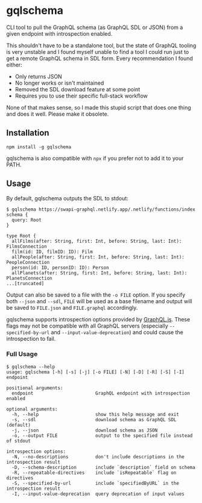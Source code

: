 # gqlschema

CLI tool to pull the GraphQL schema (as GraphQL SDL or JSON) from a given endpoint with introspection enabled.

This shouldn't have to be a standalone tool, but the state of GraphQL tooling is very unstable and I found myself unable to find a tool I could run just to get a remote GraphQL schema in SDL form. Every recommendation I found either:
- Only returns JSON
- No longer works or isn't maintained
- Removed the SDL download feature at some point
- Requires you to use their specific full-stack workflow

None of that makes sense, so I made this stupid script that does one thing and does it well. Please make it obsolete.

## Installation
```shell
npm install -g gqlschema
```

gqlschema is also compatible with `npx` if you prefer not to add it to your PATH.

## Usage
By default, gqlschema outputs the SDL to stdout:
```shell
$ gqlschema https://swapi-graphql.netlify.app/.netlify/functions/index
schema {
  query: Root
}

type Root {
  allFilms(after: String, first: Int, before: String, last: Int): FilmsConnection
  film(id: ID, filmID: ID): Film
  allPeople(after: String, first: Int, before: String, last: Int): PeopleConnection
  person(id: ID, personID: ID): Person
  allPlanets(after: String, first: Int, before: String, last: Int): PlanetsConnection
...[truncated]
```

Output can also be saved to a file with the `-o FILE` option. If you specify both `--json` and `--sdl`, `FILE` will be used as a base filename and output will be saved to `FILE.json` and `FILE.graphql` accordingly.

gqlschema supports introspection options provided by [GraphQL.js](https://github.com/graphql/graphql-js). These flags may not be compatible with all GraphQL servers (especially `--specified-by-url` and `--input-value-deprecation`) and could cause the introspection to fail.

### Full Usage

```shell
$ gqlschema --help
usage: gqlschema [-h] [-s] [-j] [-o FILE] [-N] [-D] [-R] [-S] [-I] endpoint

positional arguments:
  endpoint                       GraphQL endpoint with introspection enabled

optional arguments:
  -h, --help                     show this help message and exit
  -s, --sdl                      download schema as GraphQL SDL (default)
  -j, --json                     download schema as JSON
  -o, --output FILE              output to the specified file instead of stdout

introspection options:
  -N, --no-descriptions          don't include descriptions in the introspection result
  -D, --schema-description       include `description` field on schema
  -R, --repeatable-directives    include `isRepeatable` flag on directives
  -S, --specified-by-url         include `specifiedByURL` in the introspection result
  -I, --input-value-deprecation  query deprecation of input values
```
